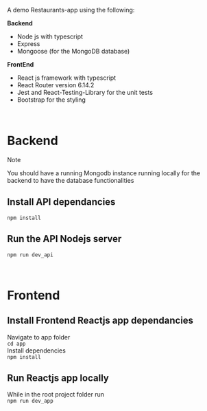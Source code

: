 A demo Restaurants-app using the following:

**Backend**
- Node js with typescript
- Express
- Mongoose (for the MongoDB database)

**FrontEnd**
- React js framework with typescript
- React Router version 6.14.2
- Jest and React-Testing-Library for the unit tests
- Bootstrap for the styling

<br>

# Backend #

> [!NOTE]
> You should have a running Mongodb instance running locally for the backend to have the database functionalities

## Install API dependancies ##
`npm install`

## Run the API Nodejs server ##
`npm run dev_api`

<br>

# Frontend #

## Install Frontend Reactjs app dependancies ##
Navigate to app folder <br>
`cd app` <br>
Install dependencies <br>
`npm install`

## Run Reactjs app locally ##
While in the root project folder run <br>
`npm run dev_app`
